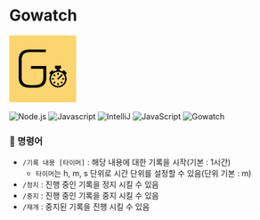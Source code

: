 # Gowatch

<img alt="Gowatch" src="./public/Gowatch.png" width="120"/>

![Node.js](https://img.shields.io/badge/Node.js-v19.2.0-DDDDDD?style=flat&logo=Node.js&logoColor=FFFFFF&labelColor=339933)
![Javascript](https://img.shields.io/badge/Javascript-F7DF1E?style=flat&logo=Javascript&logoColor=000000)
![IntelliJ](https://img.shields.io/badge/IntelliJ-2023.1-DDDDDD?style=flat&logo=IntelliJIDEA&logoColor=FFFFFF)
![JavaScript](https://img.shields.io/badge/Discord.js-v14.7.1-DDDDDD?logo=npm&labelColor=5865F2&logoColor=FFFFFF)
![Gowatch](https://img.shields.io/badge/Gowatch-1.0.1-DDDDDD?logo=Discord&labelColor=FBD570&logoColor=000000)

### 🤖 명령어
- ``/기록 내용 [타이머]`` : 해당 내용에 대한 기록을 시작(기본 : 1시간)
  - ``타이머``는 h, m, s 단위로 시간 단위를 설정할 수 있음(단위 기본 : m)
- ``/정지`` : 진행 중인 기록을 정지 시킬 수 있음
- ``/중지`` : 진행 중인 기록을 중지 시킬 수 있음
- ``/재개`` : 중지된 기록을 진행 시킬 수 있음